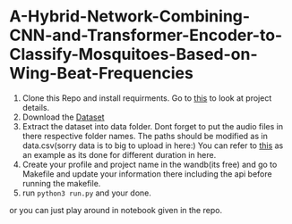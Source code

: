 # A-Hybrid-Network-Combining-CNN-and-Transformer-Encoder-to-Classify-Mosquitoes-Based-on-Wing-Beat-Frequencies 

1. Clone this Repo and install requirments. Go to [this](https://shivacharan22.github.io/) to look at project details.
2. Download the [Dataset](https://datadryad.org/stash/dataset/doi:10.5061/dryad.98d7s/)
3. Extract the dataset into data folder. Dont forget to put the audio files in there respective folder names. The paths should be modified as in data.csv(sorry data is to big to upload in here:) You can refer to [this](https://drive.google.com/drive/folders/1D6fIBkT1GzsZGrWVUOtS-0vFoym07kus) as an example as its done for different duration in here.
4. Create your profile and project name in the wandb(its free) and go to Makefile and update your information there including the api before running the makefile.
5. run ```python3 run.py``` and your done.

or you can just play around in notebook given in the repo.
